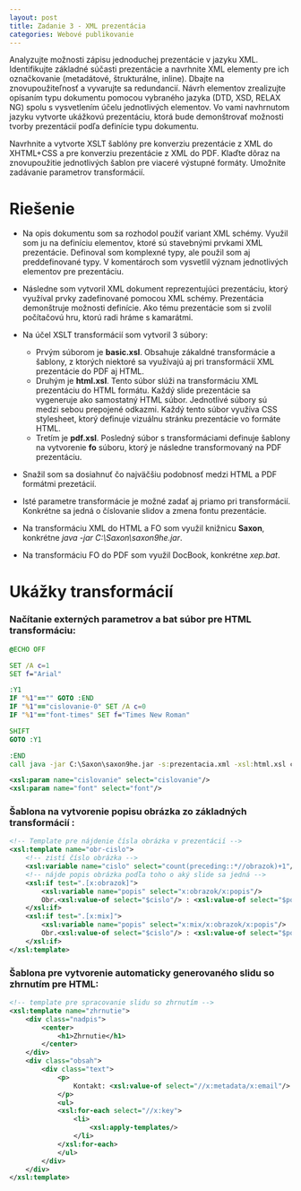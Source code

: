 ```yaml
---
layout: post
title: Zadanie 3 - XML prezentácia
categories: Webové publikovanie
---
```

Analyzujte možnosti zápisu jednoduchej prezentácie v jazyku XML. Identifikujte základné súčasti prezentácie a navrhnite XML elementy pre ich označkovanie (metadátové, štrukturálne, inline). Dbajte na znovupoužiteľnosť a vyvarujte sa redundancií. Návrh elementov zrealizujte opísaním typu dokumentu pomocou vybraného jazyka (DTD, XSD, RELAX NG) spolu s vysvetlením účelu jednotlivých elementov. Vo vami navhrnutom jazyku vytvorte ukážkovú prezentáciu, ktorá bude demonštrovať možnosti tvorby prezentácií podľa definície typu dokumentu.

Navrhnite a vytvorte XSLT šablóny pre konverziu prezentácie z XML do XHTML+CSS a pre konverziu prezentácie z XML do PDF. Klaďte dôraz na znovupoužitie jednotlivých šablon pre viaceré výstupné formáty. Umožnite zadávanie parametrov transformácií.

# Riešenie
+ Na opis dokumentu som sa rozhodol použiť variant XML schémy. Využil som ju na definíciu elementov, ktoré sú stavebnými prvkami XML prezentácie. Definoval som komplexné typy, ale použil som aj preddefinované typy. V komentároch som vysvetlil význam jednotlivých elementov pre prezentáciu.

+ Následne som vytvoril XML dokument reprezentujúci prezentáciu, ktorý využíval prvky zadefinované pomocou XML schémy. Prezentácia demonštruje možnosti definície. Ako tému prezentácie som si zvolil počítačovú hru, ktorú radi hráme s kamarátmi.

+ Na účel XSLT transformácií som vytvoril 3 súbory:
	- Prvým súborom je **basic.xsl**. Obsahuje zákaldné transformácie a šablony, z ktorých niektoré sa využívajú aj pri transformácií XML prezentácie do PDF aj HTML.
	- Druhým je **html.xsl**. Tento súbor slúži na transformáciu XML prezentáciu do HTML formátu. Každý slide prezentácie sa vygeneruje ako samostatný HTML súbor. Jednotlivé súbory sú medzi sebou prepojené odkazmi. Každý tento súbor využíva CSS stylesheet, ktorý definuje vizuálnu stránku prezentácie vo formáte HTML.
	- Tretím je **pdf.xsl**. Posledný súbor s transformáciami definuje šablony na vytvorenie **fo** súboru, ktorý je následne transformovaný na PDF prezentáciu.

+ Snažil som sa dosiahnuť čo najväčšiu podobnosť medzi HTML a PDF formátmi prezetácií.

+ Isté parametre transformácie je možné zadať aj priamo pri transformácií. Konkrétne sa jedná o číslovanie slidov a zmena fontu prezentácie.

+ Na transformáciu XML do HTML a FO som využil knižnicu **Saxon**, konkrétne *java -jar C:\Saxon\saxon9he.jar*.

+ Na transformáciu FO do PDF som využil DocBook, konkrétne *xep.bat*.

# Ukážky transformácií
### Načítanie externých parametrov a bat súbor pre HTML transformáciu:
```bat
@ECHO OFF

SET /A c=1
SET f="Arial" 

:Y1
IF "%1"=="" GOTO :END
IF "%1"=="cislovanie-0" SET /A c=0
IF "%1"=="font-times" SET f="Times New Roman"

SHIFT
GOTO :Y1

:END
call java -jar C:\Saxon\saxon9he.jar -s:prezentacia.xml -xsl:html.xsl cislovanie=%c% font=%f%
```
```xml
<xsl:param name="cislovanie" select="cislovanie"/>
<xsl:param name="font" select="font"/>
```

### Šablona na vytvorenie popisu obrázka zo základných transformácií :
```xml
<!-- Template pre nájdenie čísla obrázka v prezentácií -->
<xsl:template name="obr-cislo">
	<!-- zistí číslo obrázka -->
	<xsl:variable name="cislo" select="count(preceding::*//obrazok)+1"/>
 	<!-- nájde popis obrázka podľa toho o aký slide sa jedná -->
 	<xsl:if test=".[x:obrazok]">
		<xsl:variable name="popis" select="x:obrazok/x:popis"/>
		Obr.<xsl:value-of select="$cislo"/> : <xsl:value-of select="$popis"/>
	</xsl:if>
	<xsl:if test=".[x:mix]">
		<xsl:variable name="popis" select="x:mix/x:obrazok/x:popis"/>
		Obr.<xsl:value-of select="$cislo"/> : <xsl:value-of select="$popis"/>
	</xsl:if>
</xsl:template>
```

### Šablona pre vytvorenie automaticky generovaného slidu so zhrnutím pre HTML:
```xml
<!-- template pre spracovanie slidu so zhrnutím -->
<xsl:template name="zhrnutie">
	<div class="nadpis">
		<center>
			<h1>Zhrnutie</h1>
		</center>
	</div>
	<div class="obsah">
		<div class="text">
			<p>
				Kontakt: <xsl:value-of select="//x:metadata/x:email"/>
			</p>
			<ul>
			<xsl:for-each select="//x:key">
				<li>
					<xsl:apply-templates/>
				</li>
			</xsl:for-each>
			</ul>
		</div>
	</div>
</xsl:template>
```
